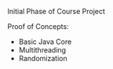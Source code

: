 Initial Phase of Course Project

Proof of Concepts:
- Basic Java Core
- Multithreading
- Randomization 